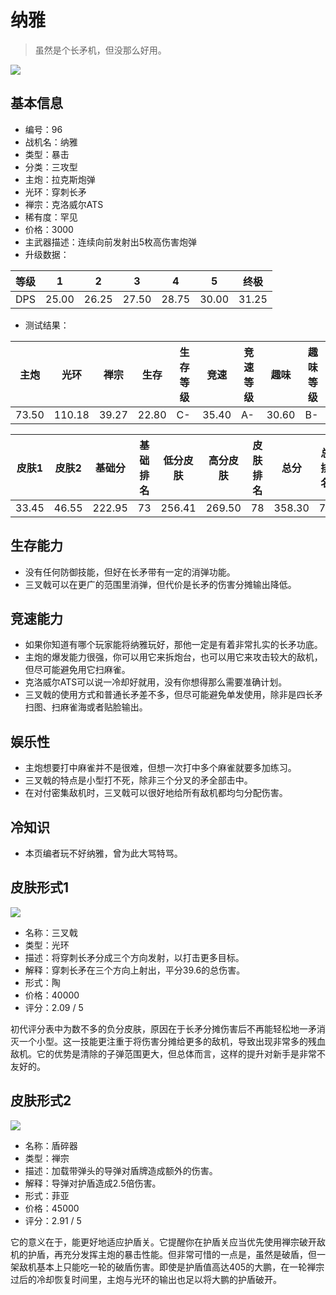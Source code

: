 # 纳雅

> 虽然是个长矛机，但没那么好用。

<img src="/ships/ship_96.png" style={{zoom:1}}/>

## 基本信息

- 编号：96
- 战机名：纳雅
- 类型：暴击
- 分类：三攻型
- 主炮：拉克斯炮弹
- 光环：穿刺长矛
- 禅宗：克洛威尔ATS
- 稀有度：罕见
- 价格：3000
- 主武器描述：连续向前发射出5枚高伤害炮弹
- 升级数据：

| 等级 | 1 | 2 | 3 | 4 | 5 | 终极 |
|--|--|--|--|--|--|--|
| DPS | 25.00 | 26.25 | 27.50 | 28.75 | 30.00 | 31.25 |

- 测试结果：

| 主炮 | 光环 | 禅宗 | 生存 | 生存等级 | 竞速 | 竞速等级 | 趣味 | 趣味等级 |
|--|--|--|--|--|--|--|--|--|
| 73.50 | 110.18 | 39.27 | 22.80 | C- | 35.40 | A- | 30.60 | B- |

| 皮肤1 | 皮肤2 | 基础分 | 基础排名 | 低分皮肤 | 高分皮肤 | 皮肤排名 | 总分 | 总排名 |
|--|--|--|--|--|--|--|--|--|
| 33.45 | 46.55 | 222.95 | 73 | 256.41 | 269.50 | 78 | 358.30 | 74 |

## 生存能力

- 没有任何防御技能，但好在长矛带有一定的消弹功能。
- 三叉戟可以在更广的范围里消弹，但代价是长矛的伤害分摊输出降低。

## 竞速能力

- 如果你知道有哪个玩家能将纳雅玩好，那他一定是有着非常扎实的长矛功底。
- 主炮的爆发能力很强，你可以用它来拆炮台，也可以用它来攻击较大的敌机，但尽可能避免用它扫麻雀。
- 克洛威尔ATS可以说一冷却好就用，没有你想得那么需要准确计划。
- 三叉戟的使用方式和普通长矛差不多，但尽可能避免单发使用，除非是四长矛扫图、扫麻雀海或者贴脸输出。

## 娱乐性

- 主炮想要打中麻雀并不是很难，但想一次打中多个麻雀就要多加练习。
- 三叉戟的特点是小型打不死，除非三个分叉的矛全部击中。
- 在对付密集敌机时，三叉戟可以很好地给所有敌机都均匀分配伤害。

## 冷知识

- 本页编者玩不好纳雅，曾为此大骂特骂。

## 皮肤形式1

<img src="/ships/ship_96_apex_1.png" style={{zoom:1}}/>

- 名称：三叉戟
- 类型：光环
- 描述：将穿刺长矛分成三个方向发射，以打击更多目标。
- 解释：穿刺长矛在三个方向上射出，平分39.6的总伤害。
- 形式：陶
- 价格：40000
- 评分：2.09 / 5

初代评分表中为数不多的负分皮肤，原因在于长矛分摊伤害后不再能轻松地一矛消灭一个小型。这一技能更注重于将伤害分摊给更多的敌机，导致出现非常多的残血敌机。它的优势是清除的子弹范围更大，但总体而言，这样的提升对新手是非常不友好的。

## 皮肤形式2

<img src="/ships/ship_96_apex_2.png" style={{zoom:1}}/>

- 名称：盾碎器
- 类型：禅宗
- 描述：加载带弹头的导弹对盾牌造成额外的伤害。
- 解释：导弹对护盾造成2.5倍伤害。
- 形式：菲亚
- 价格：45000
- 评分：2.91 / 5

它的意义在于，能更好地适应护盾关。它提醒你在护盾关应当优先使用禅宗破开敌机的护盾，再充分发挥主炮的暴击性能。但非常可惜的一点是，虽然是破盾，但一架敌机基本上只能吃一轮的破盾伤害。即使是护盾值高达405的大鹏，在一轮禅宗过后的冷却恢复时间里，主炮与光环的输出也足以将大鹏的护盾破开。
